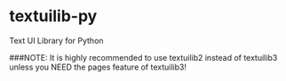 # textuilib-py
Text UI Library for Python

###NOTE: It is highly recommended to use textuilib2 instead of textuilib3 unless you NEED the pages feature of textuilib3!
